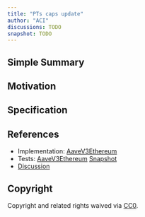 ```yaml
---
title: "PTs caps update"
author: "ACI"
discussions: TODO
snapshot: TODO
---
```


## Simple Summary

## Motivation

## Specification

## References

- Implementation: [AaveV3Ethereum](https://github.com/bgd-labs/aave-proposals-v3/blob/main/src/20250912_AaveV3Ethereum_PTsCapsUpdate/AaveV3Ethereum_PTsCapsUpdate_20250912.sol)
- Tests: [AaveV3Ethereum](https://github.com/bgd-labs/aave-proposals-v3/blob/main/src/20250912_AaveV3Ethereum_PTsCapsUpdate/AaveV3Ethereum_PTsCapsUpdate_20250912.t.sol)
  [Snapshot](TODO)
- [Discussion](TODO)

## Copyright

Copyright and related rights waived via [CC0](https://creativecommons.org/publicdomain/zero/1.0/).
